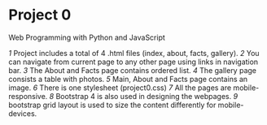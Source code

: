 # Project 0

Web Programming with Python and JavaScript

_1_ Project includes a total of 4 .html files (index, about, facts, gallery).
_2_ You can navigate from current page to any other page using links in navigation bar.
_3_ The About and Facts page contains ordered list.
_4_ The gallery page consists a table with photos.
_5_ Main, About and Facts page contains an image.
_6_ There is one stylesheet (project0.css)
_7_ All the pages are mobile-responsive.
_8_ Bootstrap 4 is also used in designing the webpages.
_9_ bootstrap grid layout is used to size the content differently for mobile-devices.
